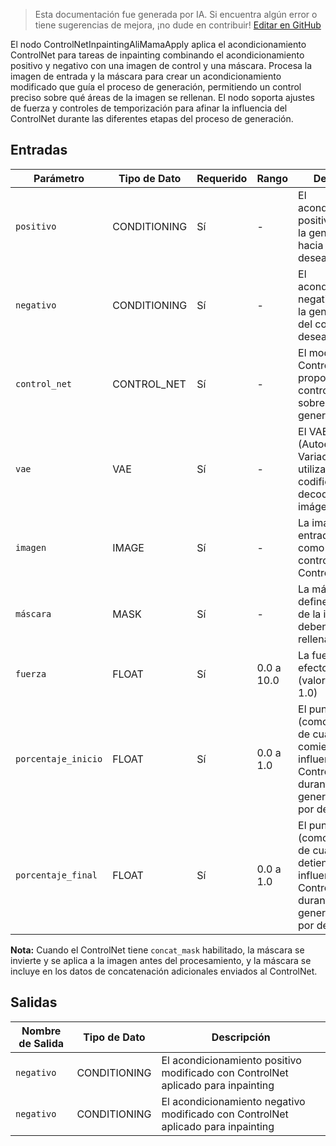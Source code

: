 > Esta documentación fue generada por IA. Si encuentra algún error o tiene sugerencias de mejora, ¡no dude en contribuir! [Editar en GitHub](https://github.com/Comfy-Org/embedded-docs/blob/main/comfyui_embedded_docs/docs/ControlNetInpaintingAliMamaApply/es.md)

El nodo ControlNetInpaintingAliMamaApply aplica el acondicionamiento ControlNet para tareas de inpainting combinando el acondicionamiento positivo y negativo con una imagen de control y una máscara. Procesa la imagen de entrada y la máscara para crear un acondicionamiento modificado que guía el proceso de generación, permitiendo un control preciso sobre qué áreas de la imagen se rellenan. El nodo soporta ajustes de fuerza y controles de temporización para afinar la influencia del ControlNet durante las diferentes etapas del proceso de generación.

## Entradas

| Parámetro | Tipo de Dato | Requerido | Rango | Descripción |
|-----------|-----------|----------|-------|-------------|
| `positivo` | CONDITIONING | Sí | - | El acondicionamiento positivo que guía la generación hacia el contenido deseado |
| `negativo` | CONDITIONING | Sí | - | El acondicionamiento negativo que guía la generación lejos del contenido no deseado |
| `control_net` | CONTROL_NET | Sí | - | El modelo ControlNet que proporciona control adicional sobre la generación |
| `vae` | VAE | Sí | - | El VAE (Autoencoder Variacional) utilizado para codificar y decodificar imágenes |
| `imagen` | IMAGE | Sí | - | La imagen de entrada que sirve como guía de control para el ControlNet |
| `máscara` | MASK | Sí | - | La máscara que define qué áreas de la imagen deben ser rellenadas |
| `fuerza` | FLOAT | Sí | 0.0 a 10.0 | La fuerza del efecto ControlNet (valor por defecto: 1.0) |
| `porcentaje_inicio` | FLOAT | Sí | 0.0 a 1.0 | El punto de inicio (como porcentaje) de cuándo comienza la influencia del ControlNet durante la generación (valor por defecto: 0.0) |
| `porcentaje_final` | FLOAT | Sí | 0.0 a 1.0 | El punto final (como porcentaje) de cuándo se detiene la influencia del ControlNet durante la generación (valor por defecto: 1.0) |

**Nota:** Cuando el ControlNet tiene `concat_mask` habilitado, la máscara se invierte y se aplica a la imagen antes del procesamiento, y la máscara se incluye en los datos de concatenación adicionales enviados al ControlNet.

## Salidas

| Nombre de Salida | Tipo de Dato | Descripción |
|-------------|-----------|-------------|
| `negativo` | CONDITIONING | El acondicionamiento positivo modificado con ControlNet aplicado para inpainting |
| `negativo` | CONDITIONING | El acondicionamiento negativo modificado con ControlNet aplicado para inpainting |
